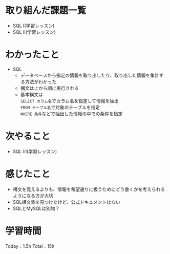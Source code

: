# 取り組んだ課題一覧
- SQL I(学習レッスン)
- SQL Ⅱ(学習レッスン)

# わかったこと
- SQL
  - データベースから指定の情報を取り出したり、取り出した情報を集計する方法がわかった
  - 構文は上から順に実行される
  - 基本構文は  
  `SELECT カラム名`でカラム名を指定して情報を抽出  
  `FROM テーブル名`で対象のテーブルを指定  
  `WHERE 条件`などで抽出した情報の中での条件を指定

# 次やること
- SQL Ⅲ(学習レッスン)

# 感じたこと
- 構文を覚えるよりも、情報を希望通りに扱うためにどう書くかを考えられるようになる方が大切  
- SQL構文集を見つけたけど、公式ドキュメントはない  
- SQLとMySQLは別物？

# 学習時間
Today：1.5h Total：15h
